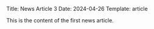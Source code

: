 Title: News Article 3
Date: 2024-04-26
Template: article

This is the content of the first news article.